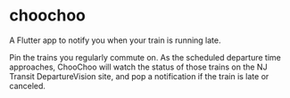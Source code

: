 # choochoo

A Flutter app to notify you when your train is running late.

Pin the trains you regularly commute on. As the scheduled departure time approaches,
ChooChoo will watch the status of those trains on the NJ Transit DepartureVision site,
and pop a notification if the train is late or canceled.

